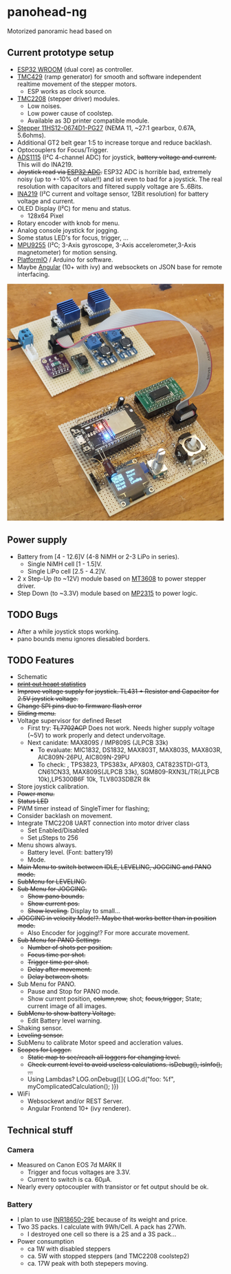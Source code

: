 # panohead-ng

Motorized panoramic head based on

## Current prototype setup

- [ESP32 WROOM](https://www.espressif.com/en/products/hardware/esp-wroom-32/overview) (dual core) as controller.
- [TMC429](https://www.trinamic.com/fileadmin/assets/Products/ICs_Documents/TMC429_datasheet.pdf) (ramp generator) for smooth and software independent realtime movement of the stepper motors.
  - ESP works as clock source.
- [TMC2208](https://shop.watterott.com/SilentStepStick-TMC2208_1) (stepper driver) modules.
  - Low noises.
  - Low power cause of coolstep.
  - Available as 3D printer compatible module.
- [Stepper 11HS12-0674D1-PG27](https://www.omc-stepperonline.com/download/11HS12-0674D1-PG27.pdf) (NEMA 11, ~27:1 gearbox, 0.67A, 5.6ohms).
- Additional GT2 belt gear 1:5 to increase torque and reduce backlash.
- Optocouplers for Focus/Trigger.
- [ADS1115](http://www.ti.com/lit/ds/symlink/ads1115.pdf) (I²C 4-channel ADC) for joystick, ~~battery voltage and current.~~ This will do INA219.
- ~~Joystick read via [ESP32 ADC](https://randomnerdtutorials.com/esp32-adc-analog-read-arduino-ide/).~~ ESP32 ADC is horrible bad, extremely noisy (up to +-10% of value!!) and ist even to bad for a joystick. The real resolution with capacitors and filtered supply voltage are 5..6Bits.
- [INA219](http://www.ti.com/lit/ds/symlink/ina219.pdf) (I²C current and voltage sensor, 12Bit resolution) for battery voltage and current.
- OLED Display (I²C) for menu and status.
  - 128x64 Pixel
- Rotary encoder with knob for menu.
- Analog console joystick for jogging.
- Some status LED's for focus, trigger, ...
- [MPU9255](https://stanford.edu/class/ee267/misc/MPU-9255-Datasheet.pdf) (I²C; 3-Axis gyroscope, 3-Axis accelerometer,3-Axis magnetometer) for motion sensing.
- [PlatformIO](https://platformio.org/) / Arduino for software.
- Maybe [Angular](https://angular.io/) (10+ with ivy) and websockets on JSON base for remote interfacing.

![Prototype](doc/IMG_20200315_144253_537-1600.jpg "Prototype")

## Power supply

- Battery from [4 - 12.6]V (4-8 NiMH or 2-3 LiPo in series).
  - Single NiMH cell [1 - 1.5]V.
  - Single LiPo cell [2.5 - 4.2]V.
- 2 x Step-Up (to ~12V) module based on [MT3608](https://prom-electric.ru/media/MT3608.pdf) to power stepper driver.
- Step Down (to ~3.3V) module based on [MP2315](https://www.monolithicpower.com/en/documentview/productdocument/index/version/2/document_type/Datasheet/lang/en/sku/MP2315/document_id/513/) to power logic.

## TODO Bugs 

- After a while joystick stops working.
- pano bounds menu ignores diesabled borders.

## TODO Features 

- Schematic
- ~~[print out heapt statistics](https://docs.espressif.com/projects/esp-idf/en/latest/esp32/api-reference/system/heap_debug.html#heap-information)~~
- ~~Improve voltage supply for joystick. TL431 + Resistor and Capacitor for 2.5V joystick voltage.~~
- ~~Change SPI pins due to firmware flash error~~
- ~~Sliding menu.~~
- Voltage supervisor for defined Reset
  - First try: ~~TL7702ACP~~ Does not work. Needs higher supply voltage (~5V) to work properly and detect undervoltage.
  - Next canidate: MAX809S / IMP809S (JLPCB 33k)
    - To evaluate: MIC1832, DS1832, MAX803T, MAX803S, MAX803R, AIC809N-26PU, AIC809N-29PU
    - To check:  , TPS3823, TPS383x, APX803, CAT823STDI-GT3, CN61CN33, MAX809S(JLPCB 33k), SGM809-RXN3L/TR(JLPCB 10k),LP5300B6F 10k, TLV803SDBZR 8k
- Store joystick calibration.
- ~~Power menu.~~
- ~~Status LED~~
- PWM timer instead of SingleTimer for flashing;
- Consider backlash on movement.
- Integrate TMC2208 UART connection into motor driver class
  - Set Enabled/Disabled
  - Set µSteps to 256
- Menu shows always.
  - Battery level. (Font: battery19)
  - Mode.
- ~~Main Menu to switch between IDLE, LEVELING, JOGGING and PANO mode.~~
- ~~SubMenu for LEVELING.~~
- ~~Sub Menu for JOGGING.~~
  - ~~Show pano bounds.~~
  - ~~Show current pos.~~
  - ~~Show leveling.~~ Display to small...
- ~~JOGGING in velocity Mode!?. Maybe that works better than in position mode.~~
  - Also Encoder for jogging!? For more accurate movement.
- ~~Sub Menu for PANO Settings.~~
  - ~~Number of shots per position.~~
  - ~~Focus time per shot.~~
  - ~~Trigger  time per shot.~~
  - ~~Delay after movement.~~
  - ~~Delay between shots.~~
- Sub Menu for PANO.
  - Pause and Stop for PANO mode.
  - Show current position, ~~column,row,~~ shot; ~~focus,trigger~~; State; current image of all images.
- ~~SubMenu to show battery Voltage.~~
  - Edit Battery level warning.
- Shaking sensor.
- ~~Leveling sensor.~~
- SubMenu to calibrate Motor speed and accleration values.
- ~~Scopes for Logger.~~
  - ~~Static map to see/reach all loggers for changing level.~~
  - ~~Check current level to avoid useless calculations. isDebug(), isInfo(), ...~~
  - Using Lambdas? LOG.onDebug([]{ LOG.d("foo: %f", myComplicatedCalculation(); )})
- WiFi
  - Websockewt and/or REST Server.
  - Angular Frontend 10+ (ivy renderer).

## Technical stuff

### Camera

- Measured on Canon EOS 7d MARK II
  - Trigger and focus voltages are 3.3V.
  - Current to switch is ca. 60µA.
- Nearly every optocoupler with transistor or fet output should be ok.

### Battery

- I plan to use [INR18650-29E](https://irp-cdn.multiscreensite.com/80106371/files/uploaded/file9.pdf) because of its weight and price.
- Two 3S packs. I calculate with 9Wh/Cell. A pack has 27Wh.
  - I destroyed one cell so there is a 2S and a 3S pack...
- Power consumption
  - ca 1W with disabled steppers
  - ca. 5W with stopped steppers (and TMC2208 coolstep2)
  - ca. 17W peak with both stepepers moving.
